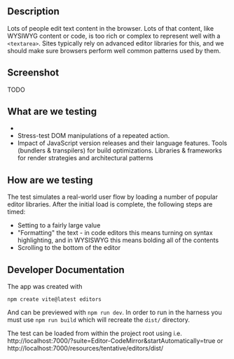 ## Description

Lots of people edit text content in the browser. Lots of that content, like WYSIWYG content or code, is too rich or complex to represent well with a `<textarea>`. Sites typically rely on advanced editor libraries for this, and we should make sure browsers perform well common patterns used by them.

## Screenshot

TODO

## What are we testing

-
-   Stress-test DOM manipulations of a repeated action.
-   Impact of JavaScript version releases and their language features.
    Tools (bundlers & transpilers) for build optimizations.
    Libraries & frameworks for render strategies and architectural patterns

## How are we testing

The test simulates a real-world user flow by loading a number of popular editor libraries. After the initial load is complete, the following steps are timed:

-   Setting to a fairly large value
-   "Formatting" the text - in code editors this means turning on syntax highlighting, and in WYSISWYG this means bolding all of the contents
-   Scrolling to the bottom of the editor

## Developer Documentation

The app was created with

```
npm create vite@latest editors
```

And can be previewed with `npm run dev`. In order to run in the harness you must use `npm run build` which will recreate the `dist/` directory.

The test can be loaded from within the project root using i.e. http://localhost:7000/?suite=Editor-CodeMirror&startAutomatically=true or http://localhost:7000/resources/tentative/editors/dist/
